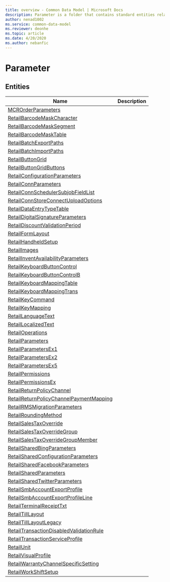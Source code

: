```yaml
---
title: overview - Common Data Model | Microsoft Docs
description: Parameter is a folder that contains standard entities related to the Common Data Model.
author: nenad1002
ms.service: common-data-model
ms.reviewer: deonhe
ms.topic: article
ms.date: 4/20/2020
ms.author: nebanfic
---
```


# Parameter


## Entities

|Name|Description|
|---|---|
|[MCROrderParameters](MCROrderParameters.md)||
|[RetailBarcodeMaskCharacter](RetailBarcodeMaskCharacter.md)||
|[RetailBarcodeMaskSegment](RetailBarcodeMaskSegment.md)||
|[RetailBarcodeMaskTable](RetailBarcodeMaskTable.md)||
|[RetailBatchExportPaths](RetailBatchExportPaths.md)||
|[RetailBatchImportPaths](RetailBatchImportPaths.md)||
|[RetailButtonGrid](RetailButtonGrid.md)||
|[RetailButtonGridButtons](RetailButtonGridButtons.md)||
|[RetailConfigurationParameters](RetailConfigurationParameters.md)||
|[RetailConnParameters](RetailConnParameters.md)||
|[RetailConnSchedulerSubjobFieldList](RetailConnSchedulerSubjobFieldList.md)||
|[RetailConnStoreConnectUploadOptions](RetailConnStoreConnectUploadOptions.md)||
|[RetailDataEntryTypeTable](RetailDataEntryTypeTable.md)||
|[RetailDigitalSignatureParameters](RetailDigitalSignatureParameters.md)||
|[RetailDiscountValidationPeriod](RetailDiscountValidationPeriod.md)||
|[RetailFormLayout](RetailFormLayout.md)||
|[RetailHandheldSetup](RetailHandheldSetup.md)||
|[RetailImages](RetailImages.md)||
|[RetailInventAvailabilityParameters](RetailInventAvailabilityParameters.md)||
|[RetailKeyboardButtonControl](RetailKeyboardButtonControl.md)||
|[RetailKeyboardButtonControlB](RetailKeyboardButtonControlB.md)||
|[RetailKeyboardMappingTable](RetailKeyboardMappingTable.md)||
|[RetailKeyboardMappingTrans](RetailKeyboardMappingTrans.md)||
|[RetailKeyCommand](RetailKeyCommand.md)||
|[RetailKeyMapping](RetailKeyMapping.md)||
|[RetailLanguageText](RetailLanguageText.md)||
|[RetailLocalizedText](RetailLocalizedText.md)||
|[RetailOperations](RetailOperations.md)||
|[RetailParameters](RetailParameters.md)||
|[RetailParametersEx1](RetailParametersEx1.md)||
|[RetailParametersEx2](RetailParametersEx2.md)||
|[RetailParametersEx5](RetailParametersEx5.md)||
|[RetailPermissions](RetailPermissions.md)||
|[RetailPermissionsEx](RetailPermissionsEx.md)||
|[RetailReturnPolicyChannel](RetailReturnPolicyChannel.md)||
|[RetailReturnPolicyChannelPaymentMapping](RetailReturnPolicyChannelPaymentMapping.md)||
|[RetailRMSMigrationParameters](RetailRMSMigrationParameters.md)||
|[RetailRoundingMethod](RetailRoundingMethod.md)||
|[RetailSalesTaxOverride](RetailSalesTaxOverride.md)||
|[RetailSalesTaxOverrideGroup](RetailSalesTaxOverrideGroup.md)||
|[RetailSalesTaxOverrideGroupMember](RetailSalesTaxOverrideGroupMember.md)||
|[RetailSharedBingParameters](RetailSharedBingParameters.md)||
|[RetailSharedConfigurationParameters](RetailSharedConfigurationParameters.md)||
|[RetailSharedFacebookParameters](RetailSharedFacebookParameters.md)||
|[RetailSharedParameters](RetailSharedParameters.md)||
|[RetailSharedTwitterParameters](RetailSharedTwitterParameters.md)||
|[RetailSmbAccountExportProfile](RetailSmbAccountExportProfile.md)||
|[RetailSmbAccountExportProfileLine](RetailSmbAccountExportProfileLine.md)||
|[RetailTerminalReceiptTxt](RetailTerminalReceiptTxt.md)||
|[RetailTillLayout](RetailTillLayout.md)||
|[RetailTillLayoutLegacy](RetailTillLayoutLegacy.md)||
|[RetailTransactionDisabledValidationRule](RetailTransactionDisabledValidationRule.md)||
|[RetailTransactionServiceProfile](RetailTransactionServiceProfile.md)||
|[RetailUnit](RetailUnit.md)||
|[RetailVisualProfile](RetailVisualProfile.md)||
|[RetailWarrantyChannelSpecificSetting](RetailWarrantyChannelSpecificSetting.md)||
|[RetailWorkShiftSetup](RetailWorkShiftSetup.md)||
